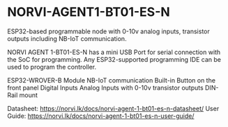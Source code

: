 # NORVI-AGENT1-BT01-ES-N
ESP32-based programmable node with 0-10v analog inputs, transistor outputs including NB-IoT communication.

NORVI AGENT 1-BT01-ES-N has a mini USB Port for serial connection with the SoC for programming. 
Any ESP32-supported programming IDE can be used to program the controller.

ESP32-WROVER-B Module
NB-IoT communication
Built-in Button on the front panel
Digital Inputs
Analog Inputs with 0-10v
transistor outputs
DIN-Rail mount

Datasheet:   https://norvi.lk/docs/norvi-agent-1-bt01-es-n-datasheet/
User Guide:  https://norvi.lk/docs/norvi-agent-1-bt01-es-n-user-guide/
